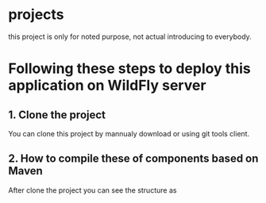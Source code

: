 # projects
this project is only for noted purpose, not actual introducing to everybody.

# Following these steps to deploy this application on WildFly server
## 1. Clone the project
You can clone this project by mannualy download or using git tools client.
## 2. How to compile these of components based on Maven
After clone the project you can see the structure as

